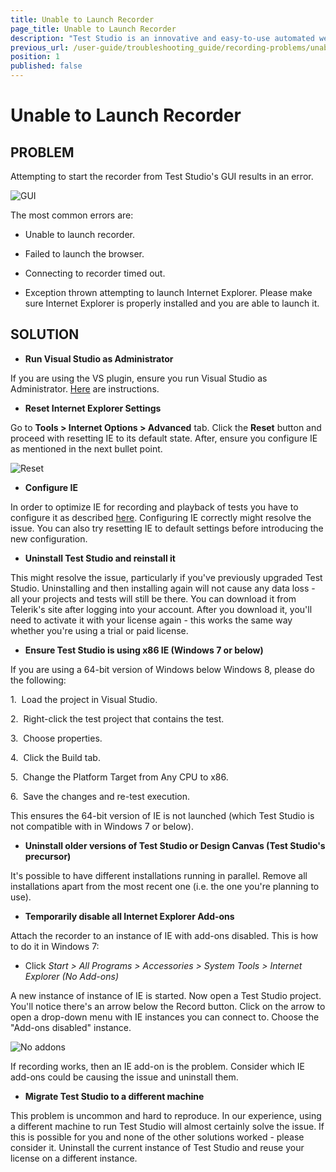 ```yaml
---
title: Unable to Launch Recorder
page_title: Unable to Launch Recorder
description: "Test Studio is an innovative and easy-to-use automated web, WPF and load testing solution. Test Studio tests support essential technologies like ASP.NET AJAX, Silverlight, PHP and MVC. HTML5, Testing framework, functional testing, performance testing, load testing, exploratory testing, manual testing."
previous_url: /user-guide/troubleshooting_guide/recording-problems/unable-to-launch-recorder.aspx, /user-guide/troubleshooting_guide/recording-problems/unable-to-launch-recorder
position: 1
published: false
---
```

# Unable to Launch Recorder

## PROBLEM

Attempting to start the recorder from Test Studio's GUI results in an error. 

![GUI][1]

The most common errors are:

- Unable to launch recorder.

- Failed to launch the browser.

- Connecting to recorder timed out.

- Exception thrown attempting to launch Internet Explorer. Please make sure Internet Explorer is properly installed and you are able to launch it.


## SOLUTION

- **Run Visual Studio as Administrator**

If you are using the VS plugin, ensure you run Visual Studio as Administrator. <a href="http://www.sevenforums.com/tutorials/11841-run-administrator.html" target="_blank">Here</a> are instructions.


- **Reset Internet Explorer Settings**

Go to **Tools > Internet Options > Advanced** tab. Click the **Reset** button and proceed with resetting IE to its default state. After, ensure you configure IE as mentioned in the next bullet point.

![Reset][2]

- **Configure IE**

In order to optimize IE for recording and playback of tests you have to configure it as described <a href="/getting-started/configure-your-browser/internet-explorer" target="_blank">here</a>. Configuring IE correctly might resolve the issue. You can also try resetting IE to default settings before introducing the new configuration.

- **Uninstall Test Studio and reinstall it**

This might resolve the issue, particularly if you've previously upgraded Test Studio. Uninstalling and then installing again will not cause any data loss - all your projects and tests will still be there. You can download it from Telerik's site after logging into your account. After you download it, you'll need to activate it with your license again - this works the same way whether you're using a trial or paid license.  

- **Ensure Test Studio is using x86 IE (Windows 7 or below)**

If you are using a 64-bit version of Windows below Windows 8, please do the following:

1.&nbsp; Load the project in Visual Studio.

2.&nbsp; Right-click the test project that contains the test.

3.&nbsp; Choose properties.

4.&nbsp; Click the Build tab.

5.&nbsp; Change the Platform Target from Any CPU to x86.

6.&nbsp; Save the changes and re-test execution.


This ensures the 64-bit version of IE is not launched (which Test Studio is not compatible with in Windows 7 or below).

- **Uninstall older versions of Test Studio or Design Canvas (Test Studio's precursor)**

It's possible to have different installations running in parallel. Remove all installations apart from the most recent one (i.e. the one you're planning to use).

- **Temporarily disable all Internet Explorer Add-ons**

Attach the recorder to an instance of IE with add-ons disabled. This is how to do it in Windows 7:

  * Click *Start > All Programs > Accessories > System Tools > Internet Explorer (No Add-ons)*

A new instance of instance of IE is started. Now open a Test Studio project. You'll notice there's an arrow below the Record button. Click on the arrow to open a drop-down menu with IE instances you can connect to. Choose the "Add-ons disabled" instance.

![No addons][3]

If recording works, then an IE add-on is the problem. Consider which IE add-ons could be causing the issue and uninstall them.

- **Migrate Test Studio to a different machine**

This problem is uncommon and hard to reproduce. In our experience, using a different machine to run Test Studio will almost certainly solve the issue. If this is possible for you and none of the other solutions worked - please consider it. Uninstall the current instance of Test Studio and reuse your license on a different instance.

[1]: /img/troubleshooting-guide/recording-problems-tg/unable-to-launch-recorder/fig1.png
[2]: /img/troubleshooting-guide/recording-problems-tg/unable-to-launch-recorder/fig2.png
[3]: /img/troubleshooting-guide/recording-problems-tg/unable-to-launch-recorder/fig3.png